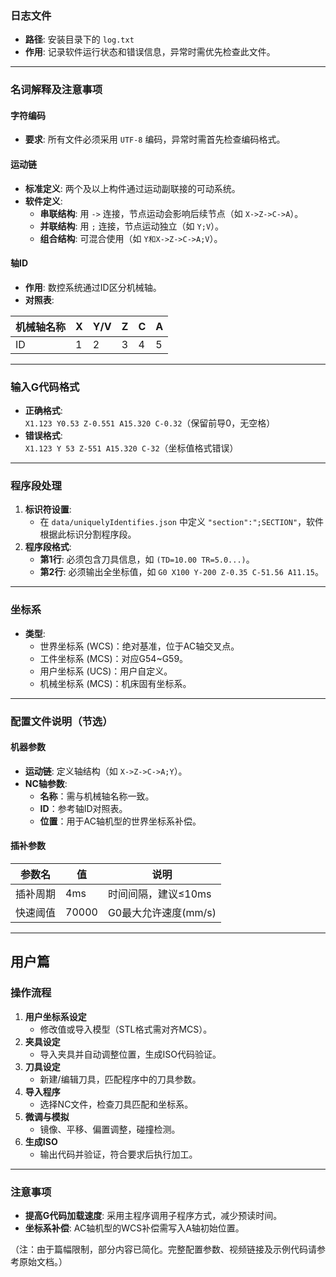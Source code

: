 
### 日志文件
- ​**路径**: 安装目录下的 `log.txt`
- ​**作用**: 记录软件运行状态和错误信息，异常时需优先检查此文件。

---

### 名词解释及注意事项

#### 字符编码
- ​**要求**: 所有文件必须采用 `UTF-8` 编码，异常时需首先检查编码格式。

#### 运动链
- ​**标准定义**: 两个及以上构件通过运动副联接的可动系统。
- ​**软件定义**:
  - ​**串联结构**: 用 `->` 连接，节点运动会影响后续节点（如 `X->Z->C->A`）。
  - ​**并联结构**: 用 `;` 连接，节点运动独立（如 `Y;V`）。
  - ​**组合结构**: 可混合使用（如 `Y和X->Z->C->A;V`）。

#### 轴ID
- ​**作用**: 数控系统通过ID区分机械轴。
- ​**对照表**:

| 机械轴名称 | X   | Y/V | Z   | C   | A   |
|------------|-----|-----|-----|-----|-----|
| ID         | 1   | 2   | 3   | 4   | 5   |

---

### 输入G代码格式
- ​**正确格式**:  
  `X1.123 Y0.53 Z-0.551 A15.320 C-0.32`（保留前导0，无空格）
- ​**错误格式**:  
  `X1.123 Y 53 Z-551 A15.320 C-32`（坐标值格式错误）

---

### 程序段处理
1. ​**标识符设置**:
   - 在 `data/uniquelyIdentifies.json` 中定义 `"section":";SECTION"`，软件根据此标识分割程序段。
2. ​**程序段格式**:
   - ​**第1行**: 必须包含刀具信息，如 `(TD=10.00 TR=5.0...)`。
   - ​**第2行**: 必须输出全坐标值，如 `G0 X100 Y-200 Z-0.35 C-51.56 A11.15`。

---

### 坐标系
- ​**类型**:
  - 世界坐标系 (WCS)：绝对基准，位于AC轴交叉点。
  - 工件坐标系 (MCS)：对应G54~G59。
  - 用户坐标系 (UCS)：用户自定义。
  - 机械坐标系 (MCS)：机床固有坐标系。

---

### 配置文件说明（节选）
#### 机器参数
- ​**运动链**: 定义轴结构（如 `X->Z->C->A;Y`）。
- ​**NC轴参数**:
  - ​**名称**：需与机械轴名称一致。
  - ​**ID**：参考轴ID对照表。
  - ​**位置**：用于AC轴机型的世界坐标系补偿。

#### 插补参数
| 参数名         | 值      | 说明                  |
|----------------|---------|-----------------------|
| 插补周期       | 4ms     | 时间间隔，建议≤10ms   |
| 快速阈值       | 70000   | G0最大允许速度(mm/s)  |

---

## 用户篇

### 操作流程
1. ​**用户坐标系设定**  
   - 修改值或导入模型（STL格式需对齐MCS）。
2. ​**夹具设定**  
   - 导入夹具并自动调整位置，生成ISO代码验证。
3. ​**刀具设定**  
   - 新建/编辑刀具，匹配程序中的刀具参数。
4. ​**导入程序**  
   - 选择NC文件，检查刀具匹配和坐标系。
5. ​**微调与模拟**  
   - 镜像、平移、偏置调整，碰撞检测。
6. ​**生成ISO**  
   - 输出代码并验证，符合要求后执行加工。

---

### 注意事项
- ​**提高G代码加载速度**: 采用主程序调用子程序方式，减少预读时间。
- ​**坐标系补偿**: AC轴机型的WCS补偿需写入A轴初始位置。

（注：由于篇幅限制，部分内容已简化。完整配置参数、视频链接及示例代码请参考原始文档。）